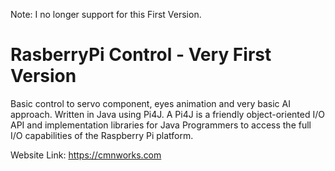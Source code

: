 Note: I no longer support for this First Version. 

# RasberryPi Control - Very First Version
Basic control to servo component, eyes animation and very basic AI approach. Written in Java using  Pi4J. A Pi4J is a friendly object-oriented I/O API and implementation libraries for Java Programmers to access the full I/O capabilities of the Raspberry Pi platform.

Website Link: https://cmnworks.com
